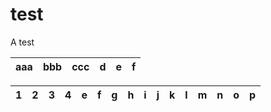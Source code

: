 # test

A test

| aaa | bbb | ccc | d | e | f |
| --- | --- | --- | - | - | - |

| 1 | 2 | 3 | 4 | e | f | g | h | i | j | k | l | m | n | o | p |
| - | - | - | - | - | - | - | - | - | - | - | - | - | - | - | - |
